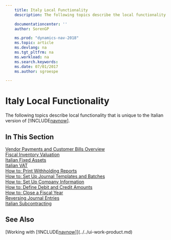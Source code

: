 ```yaml
---
    title: Italy Local Functionality
    description: The following topics describe the local functionality in the Italian version of [!INCLUDE[navnow](../../includes/navnow_md.md)].

    documentationcenter: ''
    author: SorenGP

    ms.prod: "dynamics-nav-2018"
    ms.topic: article
    ms.devlang: na
    ms.tgt_pltfrm: na
    ms.workload: na
    ms.search.keywords:
    ms.date: 07/01/2017
    ms.author: sgroespe

---
```

# Italy Local Functionality
The following topics describe local functionality that is unique to the Italian version of [!INCLUDE[navnow](../../includes/navnow_md.md)].  

## In This Section  
  [Vendor Payments and Customer Bills Overview](vendor-payments-and-customer-bills-overview.md)  
  [Fiscal Inventory Valuation](fiscal-inventory-valuation.md)  
  [Italian Fixed Assets](italian-fixed-assets.md)  
  [Italian VAT](italian-vat.md)  
  [How to: Print Withholding Reports](how-to-print-withholding-tax-reports.md)  
  [How to: Set Up Journal Templates and Batches](how-to-set-up-journal-templates-and-batches.md)  
  [How to: Set Up Company Information](how-to-set-up-company-information.md)  
  [How to: Define Debit and Credit Amounts](how-to-define-debit-and-credit-amounts.md)  
  [How to: Close a Fiscal Year](how-to-close-a-fiscal-year.md)  
  [Reversing Journal Entries](reversing-journal-entries.md)  
  [Italian Subcontracting](italian-subcontracting.md)  

## See Also
[Working with [!INCLUDE[navnow](../../includes/navnow_md.md)]](../../ui-work-product.md)  
